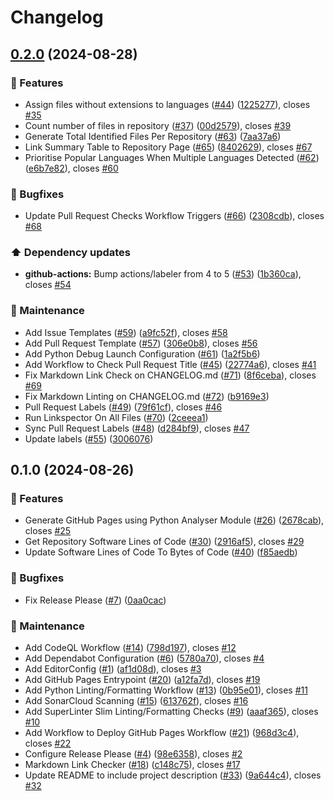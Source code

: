 # Changelog

## [0.2.0](https://github.com/JackPlowman/github-stats/compare/v0.1.0...v0.2.0) (2024-08-28)


### 🚀 Features

* Assign files without extensions to languages ([#44](https://github.com/JackPlowman/github-stats/issues/44)) ([1225277](https://github.com/JackPlowman/github-stats/commit/1225277c7bb1b8318c9f679d59ead1e2523deb44)), closes [#35](https://github.com/JackPlowman/github-stats/issues/35)
* Count number of files in repository ([#37](https://github.com/JackPlowman/github-stats/issues/37)) ([00d2579](https://github.com/JackPlowman/github-stats/commit/00d257948489147a1cc5a8af6bfd98feb9e044cc)), closes [#39](https://github.com/JackPlowman/github-stats/issues/39)
* Generate Total Identified Files Per Repository ([#63](https://github.com/JackPlowman/github-stats/issues/63)) ([7aa37a6](https://github.com/JackPlowman/github-stats/commit/7aa37a615ae960974fbf766d8e151943d200c817))
* Link Summary Table to Repository Page ([#65](https://github.com/JackPlowman/github-stats/issues/65)) ([8402629](https://github.com/JackPlowman/github-stats/commit/840262933b6a65f225c2b9f298027845869d03a5)), closes [#67](https://github.com/JackPlowman/github-stats/issues/67)
* Prioritise Popular Languages When Multiple Languages Detected ([#62](https://github.com/JackPlowman/github-stats/issues/62)) ([e6b7e82](https://github.com/JackPlowman/github-stats/commit/e6b7e82ec2fe378a1023df8ea412c22b58f2694d)), closes [#60](https://github.com/JackPlowman/github-stats/issues/60)


### 🐛 Bugfixes

* Update Pull Request Checks Workflow Triggers ([#66](https://github.com/JackPlowman/github-stats/issues/66)) ([2308cdb](https://github.com/JackPlowman/github-stats/commit/2308cdb120490f5c612e835d5200b88b535df3be)), closes [#68](https://github.com/JackPlowman/github-stats/issues/68)


### ⬆️ Dependency updates

* **github-actions:** Bump actions/labeler from 4 to 5 ([#53](https://github.com/JackPlowman/github-stats/issues/53)) ([1b360ca](https://github.com/JackPlowman/github-stats/commit/1b360ca7b7c3f8ca7ad065f922e560eadf588b5d)), closes [#54](https://github.com/JackPlowman/github-stats/issues/54)


### 🧰 Maintenance

* Add Issue Templates ([#59](https://github.com/JackPlowman/github-stats/issues/59)) ([a9fc52f](https://github.com/JackPlowman/github-stats/commit/a9fc52fe11b8caeeff424ec44a6aa0dd70664371)), closes [#58](https://github.com/JackPlowman/github-stats/issues/58)
* Add Pull Request Template ([#57](https://github.com/JackPlowman/github-stats/issues/57)) ([306e0b8](https://github.com/JackPlowman/github-stats/commit/306e0b8af79eb95c3067500b06baf65b7f0b5703)), closes [#56](https://github.com/JackPlowman/github-stats/issues/56)
* Add Python Debug Launch Configuration ([#61](https://github.com/JackPlowman/github-stats/issues/61)) ([1a2f5b6](https://github.com/JackPlowman/github-stats/commit/1a2f5b63dfc96e7e7c71f8232a3fe23fc5085890))
* Add Workflow to Check Pull Request Title ([#45](https://github.com/JackPlowman/github-stats/issues/45)) ([22774a6](https://github.com/JackPlowman/github-stats/commit/22774a6e6f0a3553ad92f6d5642add8d9e4d6e5c)), closes [#41](https://github.com/JackPlowman/github-stats/issues/41)
* Fix Markdown Link Check on CHANGELOG.md ([#71](https://github.com/JackPlowman/github-stats/issues/71)) ([8f6ceba](https://github.com/JackPlowman/github-stats/commit/8f6ceba441c35d05ad3e145dd85b3da0138dfc77)), closes [#69](https://github.com/JackPlowman/github-stats/issues/69)
* Fix Markdown Linting on CHANGELOG.md ([#72](https://github.com/JackPlowman/github-stats/issues/72)) ([b9169e3](https://github.com/JackPlowman/github-stats/commit/b9169e3dbc4126ec78bc69214ca3c8a07abb7c4e))
* Pull Request Labels ([#49](https://github.com/JackPlowman/github-stats/issues/49)) ([79f61cf](https://github.com/JackPlowman/github-stats/commit/79f61cfe2620c28ac0e9041c40fac80980ec50ff)), closes [#46](https://github.com/JackPlowman/github-stats/issues/46)
* Run Linkspector On All Files ([#70](https://github.com/JackPlowman/github-stats/issues/70)) ([2ceeea1](https://github.com/JackPlowman/github-stats/commit/2ceeea1921464eade3435136324ed1e425eb555d))
* Sync Pull Request Labels ([#48](https://github.com/JackPlowman/github-stats/issues/48)) ([d284bf9](https://github.com/JackPlowman/github-stats/commit/d284bf98a5ce297c25cd8f3952809c7ac4cbdc5f)), closes [#47](https://github.com/JackPlowman/github-stats/issues/47)
* Update labels ([#55](https://github.com/JackPlowman/github-stats/issues/55)) ([3006076](https://github.com/JackPlowman/github-stats/commit/30060761d9d70aecd51cbe47f87cfed4233c17a1))

## 0.1.0 (2024-08-26)


### 🚀 Features

* Generate GitHub Pages using Python Analyser Module ([#26](https://github.com/JackPlowman/github-stats/issues/26)) ([2678cab](https://github.com/JackPlowman/github-stats/commit/2678cab6c39ecfb7b3fc256157fd40c1c49ca708)), closes [#25](https://github.com/JackPlowman/github-stats/issues/25)
* Get Repository Software Lines of Code ([#30](https://github.com/JackPlowman/github-stats/issues/30)) ([2916af5](https://github.com/JackPlowman/github-stats/commit/2916af596c03eec73420906fc5754078ec5d45fc)), closes [#29](https://github.com/JackPlowman/github-stats/issues/29)
* Update Software Lines of Code To Bytes of Code ([#40](https://github.com/JackPlowman/github-stats/issues/40)) ([f85aedb](https://github.com/JackPlowman/github-stats/commit/f85aedbe18cb5db2963ca0df156665ab2eb23dcb))


### 🐛 Bugfixes

* Fix Release Please ([#7](https://github.com/JackPlowman/github-stats/issues/7)) ([0aa0cac](https://github.com/JackPlowman/github-stats/commit/0aa0cac6bacbf8cefb23c4a103f220d361501812))


### 🧰 Maintenance

* Add CodeQL Workflow ([#14](https://github.com/JackPlowman/github-stats/issues/14)) ([798d197](https://github.com/JackPlowman/github-stats/commit/798d197eaa70e00b6d239ee96ad9f9c984a44c43)), closes [#12](https://github.com/JackPlowman/github-stats/issues/12)
* Add Dependabot Configuration ([#6](https://github.com/JackPlowman/github-stats/issues/6)) ([5780a70](https://github.com/JackPlowman/github-stats/commit/5780a7013072b8e4d3ae806eba7278cb78808262)), closes [#4](https://github.com/JackPlowman/github-stats/issues/4)
* Add EditorConfig ([#1](https://github.com/JackPlowman/github-stats/issues/1)) ([af1d08d](https://github.com/JackPlowman/github-stats/commit/af1d08daeb23ddf3ea15b45b79ad9563a507f6ad)), closes [#3](https://github.com/JackPlowman/github-stats/issues/3)
* Add GitHub Pages Entrypoint ([#20](https://github.com/JackPlowman/github-stats/issues/20)) ([a12fa7d](https://github.com/JackPlowman/github-stats/commit/a12fa7d102ec689683459e8304b5c3e856606f7f)), closes [#19](https://github.com/JackPlowman/github-stats/issues/19)
* Add Python Linting/Formatting Workflow ([#13](https://github.com/JackPlowman/github-stats/issues/13)) ([0b95e01](https://github.com/JackPlowman/github-stats/commit/0b95e0149ef26db4cd3e9e876f7c28d63acf19c5)), closes [#11](https://github.com/JackPlowman/github-stats/issues/11)
* Add SonarCloud Scanning ([#15](https://github.com/JackPlowman/github-stats/issues/15)) ([613762f](https://github.com/JackPlowman/github-stats/commit/613762f9000e06e873430a4b144a1af24e489488)), closes [#16](https://github.com/JackPlowman/github-stats/issues/16)
* Add SuperLinter Slim Linting/Formatting Checks ([#9](https://github.com/JackPlowman/github-stats/issues/9)) ([aaaf365](https://github.com/JackPlowman/github-stats/commit/aaaf3653f854ab55ff2c1856fa45c501d1e89f9c)), closes [#10](https://github.com/JackPlowman/github-stats/issues/10)
* Add Workflow to Deploy GitHub Pages Workflow ([#21](https://github.com/JackPlowman/github-stats/issues/21)) ([968d3c4](https://github.com/JackPlowman/github-stats/commit/968d3c48a24ec3ff9b2e434bf5aa536819b53841)), closes [#22](https://github.com/JackPlowman/github-stats/issues/22)
* Configure Release Please ([#4](https://github.com/JackPlowman/github-stats/issues/4)) ([98e6358](https://github.com/JackPlowman/github-stats/commit/98e6358754e44969c48f47258d90989d84d01143)), closes [#2](https://github.com/JackPlowman/github-stats/issues/2)
* Markdown Link Checker ([#18](https://github.com/JackPlowman/github-stats/issues/18)) ([c148c75](https://github.com/JackPlowman/github-stats/commit/c148c75cb6c2c20195347d20255e66d954b08588)), closes [#17](https://github.com/JackPlowman/github-stats/issues/17)
* Update README to include project description ([#33](https://github.com/JackPlowman/github-stats/issues/33)) ([9a644c4](https://github.com/JackPlowman/github-stats/commit/9a644c49391fcf5cd5f5c2f2b1230ad792535c04)), closes [#32](https://github.com/JackPlowman/github-stats/issues/32)
